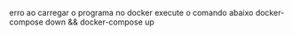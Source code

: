 erro ao carregar o programa no docker execute o comando abaixo
docker-compose down && docker-compose up